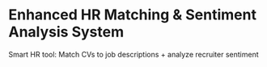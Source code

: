 # Enhanced HR Matching &  Sentiment Analysis System
Smart HR tool: Match CVs to job descriptions + analyze recruiter sentiment
